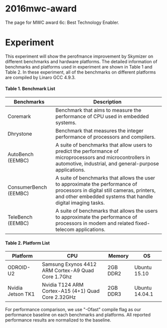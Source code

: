 # 2016mwc-award
The page for MWC award 6c: Best Technology Enabler.

# Experiment

This experiment will show the perofmance improvement by Skymizer on different benchmarks and hardware platforms. The detailed information of benchmarks and platforms used in experiment are shown in Table 1 and Table 2. In these experiment, all of the benchmarks on different platforms are compiled by Linaro GCC 4.9.3. 

#### Table 1. Benchmark List

Benchmarks		| Description  
---------------	| ------------- 
Coremark		| Benchmark that aims to measure the performance of CPU used in embedded systems.
Dhrystone		| Benchmark that measures the integer performance of processors and compilers.
AutoBench (EEMBC)| A suite of benchmarks that allow users to predict the performance of microprocessors and microcontrollers in automotive, industrial, and general-purpose applications.
ConsumerBench (EEMBC) | A suite of benchmarks that allows the user to approximate the performance of processors in digital still cameras, printers, and other embedded systems that handle digital imaging tasks.
TeleBench (EEMBC) | A suite of benchmarks that allows the users to approximate the performance of processors in modem and related fixed-telecom applications.


#### Table 2. Platform List

Platform | CPU | Memory | OS  
---------|-----|--------|--- 
ODROID-U2|Samsung Exynos 4412 ARM Cortex-A9 Quad Core 1.7Ghz |2GB DDR2|Ubuntu 15.10
Nvidia Jetson TK1|Nvidia T124 ARM Cortex-A15 (4+1) Quad Core 2.32GHz|2GB DDR3|Ubuntu 14.04.1

For performance comparison, we use "-Ofast" compile flag as our performance baseline on each benchmarks and platforms. All reported performance results are normalized
to the baseline.
